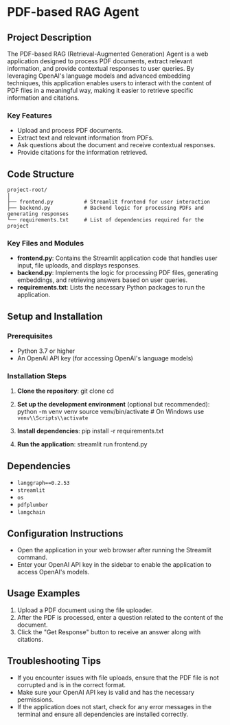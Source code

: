 # PDF-based RAG Agent

## Project Description
The PDF-based RAG (Retrieval-Augmented Generation) Agent is a web application designed to process PDF documents, extract relevant information, and provide contextual responses to user queries. By leveraging OpenAI\'s language models and advanced embedding techniques, this application enables users to interact with the content of PDF files in a meaningful way, making it easier to retrieve specific information and citations.

### Key Features
- Upload and process PDF documents.
- Extract text and relevant information from PDFs.
- Ask questions about the document and receive contextual responses.
- Provide citations for the information retrieved.

## Code Structure

```
project-root/
│
├── frontend.py          # Streamlit frontend for user interaction
├── backend.py           # Backend logic for processing PDFs and generating responses
└── requirements.txt     # List of dependencies required for the project

```

### Key Files and Modules
- **frontend.py**: Contains the Streamlit application code that handles user input, file uploads, and displays responses.
- **backend.py**: Implements the logic for processing PDF files, generating embeddings, and retrieving answers based on user queries.
- **requirements.txt**: Lists the necessary Python packages to run the application.

## Setup and Installation

### Prerequisites
- Python 3.7 or higher
- An OpenAI API key (for accessing OpenAI\'s language models)

### Installation Steps
1. **Clone the repository**:
   <bash>
   git clone <repository-url>
   cd <repository-directory>
   </bash>

2. **Set up the development environment** (optional but recommended):
   <bash>
   python -m venv venv
   source venv/bin/activate  # On Windows use `venv\\Scripts\\activate`
   </bash>

3. **Install dependencies**:
   <bash>
   pip install -r requirements.txt
   </bash>

4. **Run the application**:
   <bash>
   streamlit run frontend.py
   </bash>

## Dependencies
- `langgraph==0.2.53`
- `streamlit`
- `os`
- `pdfplumber`
- `langchain`

## Configuration Instructions
- Open the application in your web browser after running the Streamlit command.
- Enter your OpenAI API key in the sidebar to enable the application to access OpenAI\'s models.

## Usage Examples
1. Upload a PDF document using the file uploader.
2. After the PDF is processed, enter a question related to the content of the document.
3. Click the "Get Response" button to receive an answer along with citations.

## Troubleshooting Tips
- If you encounter issues with file uploads, ensure that the PDF file is not corrupted and is in the correct format.
- Make sure your OpenAI API key is valid and has the necessary permissions.
- If the application does not start, check for any error messages in the terminal and ensure all dependencies are installed correctly.